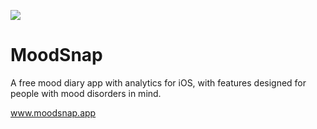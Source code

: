 ![](https://moodsnap.app/wp-content/uploads/2022/02/cropped-moodsnap-logos-e1645919651702-1.jpeg)

# MoodSnap

A free mood diary app with analytics for iOS, with features designed for people with mood disorders in mind.

www.moodsnap.app
